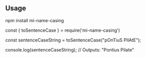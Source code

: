 ## Usage

npm install mi-name-casing

const { toSentenceCase } = require('mi-name-casing')

const sentenceCaseString = toSentenceCase("pOnTiuS PIlAtE");

console.log(sentenceCaseString); // Outputs: "Pontius Pilate"
